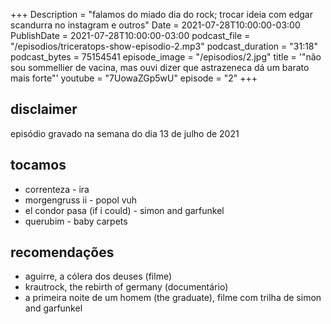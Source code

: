 +++
Description = "falamos do miado dia do rock; trocar ideia com edgar scandurra no instagram e outros"
Date = 2021-07-28T10:00:00-03:00
PublishDate = 2021-07-28T10:00:00-03:00
podcast_file = "/episodios/triceratops-show-episodio-2.mp3"
podcast_duration = "31:18"
podcast_bytes = 75154541
episode_image = "/episodios/2.jpg"
title = '"não sou sommellier de vacina, mas ouvi dizer que astrazeneca dá um barato mais forte"'
youtube = "7UowaZGp5wU"
episode = "2"
+++

## disclaimer
episódio gravado na semana do dia 13 de julho de 2021


## tocamos
* correnteza - ira
* morgengruss ii - popol vuh
* el condor pasa (if i could) - simon and garfunkel
* querubim - baby carpets


## recomendações
* aguirre, a cólera dos deuses (filme)
* krautrock, the rebirth of germany (documentário)
* a primeira noite de um homem (the graduate), filme com trilha de simon and garfunkel
